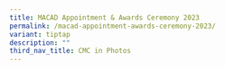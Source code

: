 ```yaml
---
title: MACAD Appointment & Awards Ceremony 2023
permalink: /macad-appointment-awards-ceremony-2023/
variant: tiptap
description: ""
third_nav_title: CMC in Photos
---
```

<p></p>